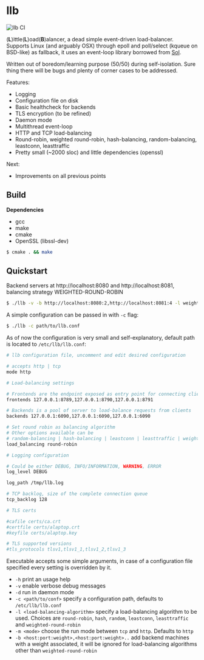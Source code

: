 llb
===

![llb CI](https://github.com/codepr/llb/workflows/llb%20CI/badge.svg?branch=master)

(**L**)ittle(**L**)oad(**B**)alancer, a dead simple event-driven load-balancer.
Supports Linux (and arguably OSX) through epoll and poll/select (kqueue on
BSD-like) as fallback, it uses an event-loop library borrowed from
[Sol](https://github.com/codepr/sol.git).

Written out of boredom/learning purpose (50/50) during self-isolation. Sure
thing there will be bugs and plenty of corner cases to be addressed.

Features:

- Logging
- Configuration file on disk
- Basic healthcheck for backends
- TLS encryption (to be refined)
- Daemon mode
- Multithread event-loop
- HTTP and TCP load-balancing
- Round-robin, weighted round-robin, hash-balancing, random-balancing,
  leastconn, leasttraffic
- Pretty small (~2000 sloc) and little dependencies (openssl)

Next:

- Improvements on all previous points

## Build

**Dependencies**

- gcc
- make
- cmake
- OpenSSL (libssl-dev)

```sh
$ cmake . && make
```

## Quickstart

Backend servers at http://localhost:8080 and http://localhost:8081, balancing
strategy WEIGHTED-ROUND-ROBIN

```sh
$ ./llb -v -b http://localhost:8080:2,http://localhost:8081:4 -l weighted-round-robin
```

A simple configuration can be passed in with `-c` flag:

```sh
$ ./llb -c path/to/llb.conf
```

As of now the configuration is very small and self-explanatory, default path is
located to `/etc/llb/llb.conf`:

```sh
# llb configuration file, uncomment and edit desired configuration

# accepts http | tcp
mode http

# Load-balancing settings

# Frontends are the endpoint exposed as entry point for connecting clients
frontends 127.0.0.1:8789,127.0.0.1:8790,127.0.0.1:8791

# Backends is a pool of server to load-balance requests from clients
backends 127.0.0.1:6090,127.0.0.1:6090,127.0.0.1:6090

# Set round robin as balancing algorithm
# Other options available can be
# random-balancing | hash-balancing | leastconn | leasttraffic | weighted-round-robin
load_balancing round-robin

# Logging configuration

# Could be either DEBUG, INFO/INFORMATION, WARNING, ERROR
log_level DEBUG

log_path /tmp/llb.log

# TCP backlog, size of the complete connection queue
tcp_backlog 128

# TLS certs

#cafile certs/ca.crt
#certfile certs/alaptop.crt
#keyfile certs/alaptop.key

# TLS supported versions
#tls_protocols tlsv1,tlsv1_1,tlsv1_2,tlsv1_3
```

Executable accepts some simple arguments, in case of a configuration file
specified every setting is overridden by it.

- `-h` print an usage help
- `-v` enable verbose debug messages
- `-d` run in daemon mode
- `-c <path/to/conf>` specify a configuration path, defaults to `/etc/llb/llb.conf`
- `-l <load-balancing-algorithm>` specify a load-balancing algorithm to be
  used. Choices are `round-robin`, `hash`, `random`, `leastconn`, `leasttraffic`
  and `weighted-round-robin`
- `-m <mode>` choose the run mode between `tcp` and `http`. Defaults to `http`
- `-b <host:port:weight>,<host:port:weight>..` add backend machines with a
  weight associated, it will be ignored for load-balancing algorithms other
  than `weighted-round-robin`
